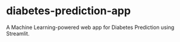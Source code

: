 # diabetes-prediction-app
A Machine Learning-powered web app for Diabetes Prediction using Streamlit.

